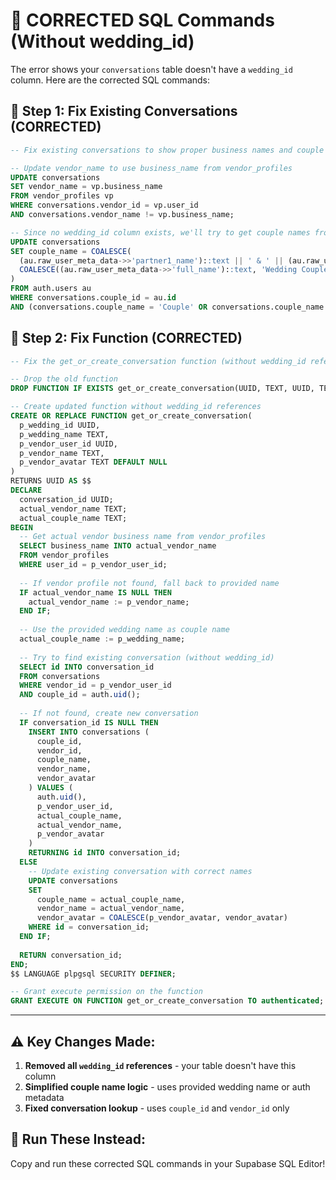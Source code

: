 # 🔧 CORRECTED SQL Commands (Without wedding_id)

The error shows your `conversations` table doesn't have a `wedding_id` column. Here are the corrected SQL commands:

## 📝 **Step 1: Fix Existing Conversations (CORRECTED)**

```sql
-- Fix existing conversations to show proper business names and couple names

-- Update vendor_name to use business_name from vendor_profiles
UPDATE conversations 
SET vendor_name = vp.business_name
FROM vendor_profiles vp
WHERE conversations.vendor_id = vp.user_id
AND conversations.vendor_name != vp.business_name;

-- Since no wedding_id column exists, we'll try to get couple names from auth.users metadata
UPDATE conversations 
SET couple_name = COALESCE(
  (au.raw_user_meta_data->>'partner1_name')::text || ' & ' || (au.raw_user_meta_data->>'partner2_name')::text,
  COALESCE((au.raw_user_meta_data->>'full_name')::text, 'Wedding Couple')
)
FROM auth.users au
WHERE conversations.couple_id = au.id
AND (conversations.couple_name = 'Couple' OR conversations.couple_name IS NULL);
```

## 📝 **Step 2: Fix Function (CORRECTED)**

```sql
-- Fix the get_or_create_conversation function (without wedding_id references)

-- Drop the old function
DROP FUNCTION IF EXISTS get_or_create_conversation(UUID, TEXT, UUID, TEXT, TEXT);

-- Create updated function without wedding_id references
CREATE OR REPLACE FUNCTION get_or_create_conversation(
  p_wedding_id UUID,
  p_wedding_name TEXT,
  p_vendor_user_id UUID,
  p_vendor_name TEXT,
  p_vendor_avatar TEXT DEFAULT NULL
)
RETURNS UUID AS $$
DECLARE
  conversation_id UUID;
  actual_vendor_name TEXT;
  actual_couple_name TEXT;
BEGIN
  -- Get actual vendor business name from vendor_profiles
  SELECT business_name INTO actual_vendor_name
  FROM vendor_profiles
  WHERE user_id = p_vendor_user_id;
  
  -- If vendor profile not found, fall back to provided name
  IF actual_vendor_name IS NULL THEN
    actual_vendor_name := p_vendor_name;
  END IF;
  
  -- Use the provided wedding name as couple name
  actual_couple_name := p_wedding_name;
  
  -- Try to find existing conversation (without wedding_id)
  SELECT id INTO conversation_id
  FROM conversations
  WHERE vendor_id = p_vendor_user_id 
  AND couple_id = auth.uid();
  
  -- If not found, create new conversation
  IF conversation_id IS NULL THEN
    INSERT INTO conversations (
      couple_id,
      vendor_id,
      couple_name,
      vendor_name,
      vendor_avatar
    ) VALUES (
      auth.uid(),
      p_vendor_user_id,
      actual_couple_name,
      actual_vendor_name,
      p_vendor_avatar
    )
    RETURNING id INTO conversation_id;
  ELSE
    -- Update existing conversation with correct names
    UPDATE conversations 
    SET 
      couple_name = actual_couple_name,
      vendor_name = actual_vendor_name,
      vendor_avatar = COALESCE(p_vendor_avatar, vendor_avatar)
    WHERE id = conversation_id;
  END IF;
  
  RETURN conversation_id;
END;
$$ LANGUAGE plpgsql SECURITY DEFINER;

-- Grant execute permission on the function
GRANT EXECUTE ON FUNCTION get_or_create_conversation TO authenticated;
```

---

## ⚠️ **Key Changes Made:**
1. **Removed all `wedding_id` references** - your table doesn't have this column
2. **Simplified couple name logic** - uses provided wedding name or auth metadata
3. **Fixed conversation lookup** - uses `couple_id` and `vendor_id` only

## 🧪 **Run These Instead:**
Copy and run these corrected SQL commands in your Supabase SQL Editor!



